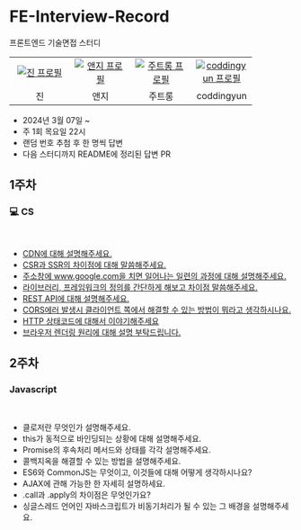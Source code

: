 # FE-Interview-Record

프론트엔드 기술면접 스터디

<table>
  <tr>
    <td align="center" width="92px">
      <a href="https://github.com/azure-553" target="_blank">
       <img src="https://avatars.githubusercontent.com/u/80371353?v=4" alt="진 프로필"/>
      </a>
    </td>
    <td align="center" width="92px">
      <a href="https://github.com/chldmswnl" target="_blank">
        <img src="https://github.com/chldmswnl/chldmswnl/assets/63483751/51a34abc-c66f-4cbe-aaa8-853d0c1a0b9a" alt="앤지 프로필" />
      </a>
    </td>
    <td align="center" width="92px">
      <a href="https://github.com/jutrong" target="_blank">
        <img src="https://github.com/jutrong/jutrong/assets/113658811/3f527346-2d16-4395-bd1b-7eba9ac506e3" alt="주트롱 프로필" />
      </a>
    </td>
    <td align="center" width="92px">
      <a href="https://github.com/coddingyun" target="_blank">
        <img src="https://avatars.githubusercontent.com/u/81891345?s=400&u=2d640fd3563793299b45ac0f8d30fc8a1815985f&v=4" alt="coddingyun 프로필" />
      </a>
    </td>
  </tr>
  <tr>
    <td align="center">
        진
    </td>
    <td align="center">
        앤지
    </td>
     <td align="center">
        주트롱
    </td>
    <td align="center">
        coddingyun
    </td>
  </tr>
</table>

- 2024년 3월 07일 ~
- 주 1회 목요일 22시
- 랜덤 번호 추첨 후 한 명씩 답변
- 다음 스터디까지 README에 정리된 답변 PR

## 1주차

### 💻 CS

</br>

- [CDN에 대해 설명해주세요.](https://github.com/fe-interview-record/FE-Interview-Record/blob/main/CS/cdn.md)
- [CSR과 SSR의 차이점에 대해 말씀해주세요.](https://github.com/fe-interview-record/FE-Interview-Record/blob/main/CS/csr-ssr.md)
- [주소창에 www.google.com을 치면 일어나는 일련의 과정에 대해 설명해주세요.](https://github.com/fe-interview-record/FE-Interview-Record/blob/jin/1week/CS/process-www.google.com-browser.md)
- [라이브러리, 프레임워크의 정의를 간단하게 해보고 차이점 말씀해주세요.](https://github.com/fe-interview-record/FE-Interview-Record/blob/main/CS/library-framework.md)
- [REST API에 대해 설명해주세요.](https://github.com/fe-interview-record/FE-Interview-Record/blob/main/CS/rest-api.md)
- [CORS에러 발생시 클라이언트 쪽에서 해결할 수 있는 방법이 뭐라고 생각하시나요.](https://github.com/fe-interview-record/FE-Interview-Record/blob/main/CS/cors.md)
- [HTTP 상태코드에 대해서 이야기해주세요](https://github.com/fe-interview-record/FE-Interview-Record/blob/main/CS/http-status-code.md)
- [브라우저 렌더링 원리에 대해 설명 부탁드립니다.](https://github.com/fe-interview-record/FE-Interview-Record/blob/jin/1week/CS/proceess-rendering-browser.md)


## 2주차

### Javascript

</br>

- 클로저란 무엇인가 설명해주세요.
- this가 동적으로 바인딩되는 상황에 대해 설명해주세요.
- Promise의 후속처리 메서드와 상태를 각각 설명해주세요.
- 콜백지옥을 해결할 수 있는 방법을 설명해주세요.
- ES6와 CommonJS는 무엇이고, 이것들에 대해 어떻게 생각하시나요?
- AJAX에 관해 가능한 한 자세히 설명하세요.
- .call과 .apply의 차이점은 무엇인가요?
- 싱글스레드 언어인 자바스크립트가 비동기처리가 될 수 있는 그 배경을 설명해주세요.
